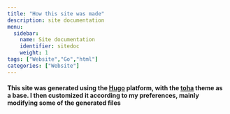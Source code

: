 ```yaml
---
title: "How this site was made"
description: site documentation
menu:
  sidebar:
    name: Site documentation
    identifier: sitedoc
    weight: 1
tags: ["Website","Go","html"]
categories: ["Website"]
---
```

#### This site was generated using the [Hugo](https://github.com/gohugoio/hugo) platform, with the [toha](https://github.com/hugo-toha/toha) theme  as a base. I then customized it according to my preferences, mainly modifying some of the generated files
